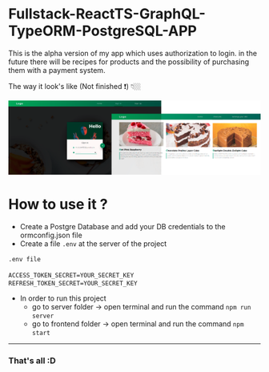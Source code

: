 # Fullstack-ReactTS-GraphQL-TypeORM-PostgreSQL-APP
This is the alpha version of my app which uses authorization to login. in the future there will be recipes for products and the possibility of purchasing them with a payment system.

The way it look's like (Not finished ❗) 👇🏼

![](./preview_img.png)

# How to use it ?

 - Create a Postgre Database and add your DB credentials to the ormconfig.json file
 - Create a file `.env` at the server of the project
 
 ```
.env file

ACCESS_TOKEN_SECRET=YOUR_SECRET_KEY
REFRESH_TOKEN_SECRET=YOUR_SECRET_KEY
```
- In order to run this project 
  - go to server folder -> open terminal and run the command ```npm run server```
  - go to frontend folder -> open terminal and run the command ```npm start```
---

### That's all :D
